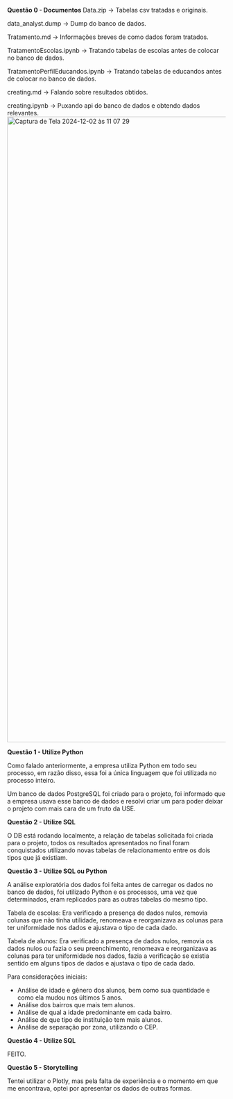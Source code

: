 **Questão 0 - Documentos**
Data.zip -> Tabelas csv tratadas e originais.

data_analyst.dump -> Dump do banco de dados.

Tratamento.md -> Informações breves de como dados foram tratados.

TratamentoEscolas.ipynb -> Tratando tabelas de escolas antes de colocar no banco de dados.

TratamentoPerfilEducandos.ipynb -> Tratando tabelas de educandos antes de colocar no banco de dados.

creating.md -> Falando sobre resultados obtidos.

creating.ipynb -> Puxando api do banco de dados e obtendo dados relevantes.
<img width="1440" alt="Captura de Tela 2024-12-02 às 11 07 29" src="https://github.com/user-attachments/assets/ae21ec57-3734-4fb0-b96e-2b22842da956">


**Questão 1 - Utilize Python**

Como falado anteriormente, a empresa utiliza Python em todo seu processo, em razão disso, essa foi a única linguagem que foi utilizada no processo inteiro.

Um banco de dados PostgreSQL foi criado para o projeto, foi informado que a empresa usava esse banco de dados e resolvi criar um para poder deixar o projeto com mais cara de um fruto da USE.

**Questão 2 - Utilize SQL**

O DB está rodando localmente, a relação de tabelas solicitada foi criada para o projeto, todos os resultados apresentados no final foram conquistados utilizando novas tabelas de relacionamento entre os dois tipos que já existiam.


**Questão 3 - Utilize SQL ou Python**

A análise exploratória dos dados foi feita antes de carregar os dados no banco de dados, foi utilizado Python e os processos, uma vez que determinados, eram replicados para as outras tabelas do mesmo tipo.

Tabela de escolas: Era verificado a presença de dados nulos, removia colunas que não tinha utilidade, renomeava e reorganizava as colunas para ter uniformidade nos dados e ajustava o tipo de cada dado.

Tabela de alunos: Era verificado a presença de dados nulos, removia os dados nulos ou fazia o seu preenchimento, renomeava e reorganizava as colunas para ter uniformidade nos dados, fazia a verificação se existia sentido em alguns tipos de dados e ajustava o tipo de cada dado.

Para considerações iniciais:
- Análise de idade e gênero dos alunos, bem como sua quantidade e como ela mudou nos últimos 5 anos.
- Análise dos bairros que mais tem alunos.
- Análise de qual a idade predominante em cada bairro.
- Análise de que tipo de instituição tem mais alunos.
- Análise de separação por zona, utilizando o CEP.


**Questão 4 - Utilize SQL**

FEITO.


**Questão 5 - Storytelling**

Tentei utilizar o Plotly, mas pela falta de experiência e o momento em que me encontrava, optei por apresentar os dados de outras formas.
